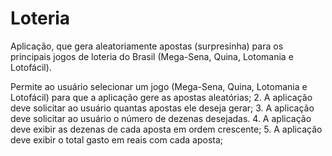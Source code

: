 # Loteria

Aplicação, que gera aleatoriamente apostas (surpresinha) para os principais jogos de loteria do Brasil (Mega-Sena, Quina, Lotomania e Lotofácil).

Permite ao usuário selecionar um jogo (Mega-Sena, Quina, Lotomania e Lotofácil) para que a aplicação gere as apostas aleatórias;
2. A aplicação deve solicitar ao usuário quantas apostas ele deseja gerar;
3. A aplicação deve solicitar ao usuário o número de dezenas desejadas. 
4. A aplicação deve exibir as dezenas de cada aposta em ordem crescente;
5. A aplicação deve exibir o total gasto em reais com cada aposta;
